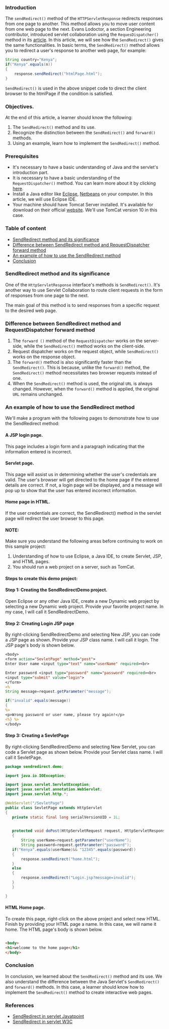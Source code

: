 ### Introduction
The `sendRedirect()` method of the `HTTPServletResponse` redirects responses from one page to another. This method allows you to move user content from one web page to the next. Evans Lodoctor, a section Engineering contributor, introduced servlet collaboration using the `RequesDispatcher()` method in its [article](https://www.section.io/engineering-education/servlet-request-and-servlet-collaboration/#requestdispatcher-methods). In this article, we will see how the `SendRedirect()` gives the same functionalities.
In basic terms, the `SendRedirect()` method allows you to redirect a user's response to another web page, for example:

```java
String country="Kenya";
if("Kenya".equals(n))
{
    response.sendRedirect("htmlPage.html");
}

```
`SendRedirect()` is used in the above snippet code to direct the client browser to the htmlPage if the condition is satisfied.
### Objectives.
At the end of this article, a learner should know the following:
1. The `SendRedirect()` method and its use.
2. Recognize the distinction between the `SendRedirect()` and `forward()` methods.
3. Using an example, learn how to implement the `SendRedirect()` method.

### Prerequisites
- It's necessary to have a basic understanding of Java and the servlet's introduction part.
- It is necessary to have a basic understanding of the `RequestDispatcher()` method. You can learn more about it by clicking [here](https://www.section.io/engineering-education/servlet-request-and-servlet-collaboration/#requestdispatcher-methods).
- Install a Java editor like [Eclipse](https://www.eclipse.org/downloads/packages/release/kepler/sr1/eclipse-ide-java-developers), [Netbeans](https://netbeans.apache.org/download/index.html) on your computer. In this article, we will use Eclipse IDE.
- Your machine should have Tomcat Server installed. It's available for download on their official [website](https://tomcat.apache.org/). We'll use TomCat version 10 in this case.

### Table of content
- [SendRedirect method and its significance](#sendredirect-method-and-its-significance)
- [Difference between SendRedirect method and RequestDispatcher forward method](#difference-between-sendredirect-method-and-requestdispatcher-forward-method)
- [An example of how to use the SendRedirect method](#an-example-of-how-to-use-the-sendredirect-method)
- [Conclusion](#conclusion)

### SendRedirect method and its significance
One of the `HttpServletResponse` interface's methods is `SendRedirect()`. It's another way to use Servlet Collaboration to route client requests in the form of responses from one page to the next.

The main goal of this method is to send responses from a specific request to the desired web page.

### Difference between SendRedirect method and RequestDispatcher forward method
1. The `forward ()` method of the `RequestDispatcher` works on the server-side, while the `SendRedirect()` method works on the client-side.
2. Request dispatcher works on the request object, while `SendRedirect()` works on the response object.
3. The `forward()` method is also significantly faster than the `SendRedirect()`. This is because, unlike the `forward()` method, the `SendRedirect()` method necessitates two browser requests instead of one.
4. When the `SendRedirect()` method is used, the original `URL` is always changed. However, when the `forward()` method is applied, the original `URL` remains unchanged.
### An example of how to use the SendRedirect method
We'll make a program with the following pages to demonstrate how to use the SendRedirect method:
#### A JSP login page.
 This page includes a login form and a paragraph indicating that the information entered is incorrect.
#### Servlet page.
 This page will assist us in determining whether the user's credentials are valid. The user's browser will get directed to the home page if the entered details are correct. If not, a login page will be displayed, and a message will pop up to show that the user has entered incorrect information.
#### Home page in HTML.
 If the user credentials are correct, the SendRedirect() method in the servlet page will redirect the user browser to this page.

 #### NOTE:
 Make sure you understand the following areas before continuing to work on this sample project:
 1. Understanding of how to use Eclipse, a Java IDE, to create Servlet, JSP, and HTML pages.
 2. You should run a web project on a server, such as TomCat.

#### Steps to create this demo project:

#### Step 1: Creating the SendRedirectDemo project.
Open Eclipse or any other Java IDE, create a new Dynamic web project by selecting a new Dynamic web project. Provide your favorite project name. In my case, I will call it SendRedirectDemo.
#### Step 2: Creating Login JSP page 
By right-clicking SendRedirectDemo and selecting New JSP, you can code a JSP page as shown. Provide your JSP class name. I will call it login.
The JSP page's body is shown below.
```JSP
<body>
<form action="SevletPage" method="post">
Enter User name <input type="text" name="userName" required><br>

Enter password <input type="password" name="password" required><br>
<input type="submit" value="login">
</form>
<%
String message=request.getParameter("message");

if("invalid".equals(message))
{
%>
<p>Wrong password or user name, please try again!</p>
<%} %>
</body>

```
 
 #### Step 3: Creating a SevletPage 
By right-clicking SendRedirectDemo and selecting New Servlet, you can code a Servlet page as shown below. Provide your Servlet class name. I will call it SevletPage.
 ```java
package sendredirect.demo;

import java.io.IOException;

import javax.servlet.ServletException;
import javax.servlet.annotation.WebServlet;
import javax.servlet.http.*;

@WebServlet("/SevletPage")
public class SevletPage extends HttpServlet 
{
	private static final long serialVersionUID = 1L;
       

	protected void doPost(HttpServletRequest request, HttpServletResponse response) throws ServletException, IOException 
	{
		String userName=request.getParameter("userName");
		String password=request.getParameter("password");
	if("Kenya".equals(userName)&& "12345".equals(password))
	{
		response.sendRedirect("home.html");
	}
	else
	{
		response.sendRedirect("Login.jsp?message=invalid");
	}
	}

}

 ```
 #### HTML Home page.
 To create this page, right-click on the above project and select new HTML. Finish by providing your HTML page a name. In this case, we will name it home.
The HTML page's body is shown below.
 ```HTML

<body>
<h1>welcome to the home page</h1>
</body>
 ```

### Conclusion
In conclusion, we learned about the `SendRedirect()` method and its use. We also understand the difference between the Java Servlet's `SendRedirect()` and `forward()` methods. In this case, a learner should know how to implement the `SendRedirect()` method to create interactive web pages.

### References
- [SendRedirect in servlet Javatpoint](https://www.javatpoint.com/sendRedirect()-method)
- [SendRedirect in servlet W3C](https://www.w3adda.com/servlet-tutorial/servlet-sendredirect)
